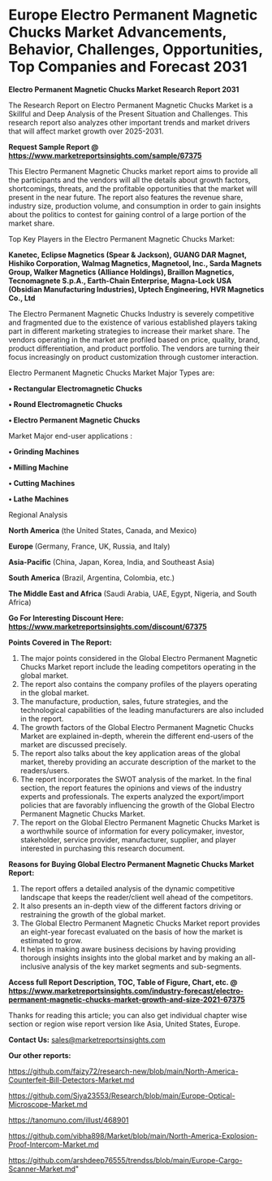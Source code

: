# Europe Electro Permanent Magnetic Chucks Market Advancements, Behavior, Challenges, Opportunities, Top Companies and Forecast 2031

<strong>Electro Permanent Magnetic Chucks Market Research Report 2031</strong>

The Research Report on Electro Permanent Magnetic Chucks Market is a Skillful and Deep Analysis of the Present Situation and Challenges. This research report also analyzes other important trends and market drivers that will affect market growth over 2025-2031.

<strong>Request Sample Report @ <a href=https://www.marketreportsinsights.com/sample/67375>https://www.marketreportsinsights.com/sample/67375</a></strong>

This Electro Permanent Magnetic Chucks market report aims to provide all the participants and the vendors will all the details about growth factors, shortcomings, threats, and the profitable opportunities that the market will present in the near future. The report also features the revenue share, industry size, production volume, and consumption in order to gain insights about the politics to contest for gaining control of a large portion of the market share.

Top Key Players in the Electro Permanent Magnetic Chucks Market:

<strong>Kanetec, Eclipse Magnetics (Spear & Jackson), GUANG DAR Magnet, Hishiko Corporation, Walmag Magnetics, Magnetool, Inc., Sarda Magnets Group, Walker Magnetics (Alliance Holdings), Braillon Magnetics, Tecnomagnete S.p.A., Earth-Chain Enterprise, Magna-Lock USA (Obsidian Manufacturing Industries), Uptech Engineering, HVR Magnetics Co., Ltd</strong>

The Electro Permanent Magnetic Chucks Industry is severely competitive and fragmented due to the existence of various established players taking part in different marketing strategies to increase their market share. The vendors operating in the market are profiled based on price, quality, brand, product differentiation, and product portfolio. The vendors are turning their focus increasingly on product customization through customer interaction.

Electro Permanent Magnetic Chucks Market Major Types are:

<strong>• Rectangular Electromagnetic Chucks

• Round Electromagnetic Chucks

• Electro Permanent Magnetic Chucks</strong>

Market Major end-user applications :

<strong>• Grinding Machines

• Milling Machine

• Cutting Machines

• Lathe Machines</strong>

Regional Analysis

</u><strong><b>North America</b></strong> (the United States, Canada, and Mexico)

<strong><b>Europe </b></strong>(Germany, France, UK, Russia, and Italy)

<strong><b>Asia-Pacific</b></strong> (China, Japan, Korea, India, and Southeast Asia)

<strong><b>South America</b></strong> (Brazil, Argentina, Colombia, etc.)

<strong><b>The Middle East and Africa</b></strong> (Saudi Arabia, UAE, Egypt, Nigeria, and South Africa)

<strong>Go For Interesting Discount Here: <a href=https://www.marketreportsinsights.com/discount/67375>https://www.marketreportsinsights.com/discount/67375</a></strong>

<strong>Points Covered in The Report:</strong>
<ol>
  <li>The major points considered in the Global Electro Permanent Magnetic Chucks Market report include the leading competitors operating in the global market.</li>
  <li>The report also contains the company profiles of the players operating in the global market.</li>
  <li>The manufacture, production, sales, future strategies, and the technological capabilities of the leading manufacturers are also included in the report.</li>
  <li>The growth factors of the Global Electro Permanent Magnetic Chucks Market are explained in-depth, wherein the different end-users of the market are discussed precisely.</li>
  <li>The report also talks about the key application areas of the global market, thereby providing an accurate description of the market to the readers/users.</li>
  <li>The report incorporates the SWOT analysis of the market. In the final section, the report features the opinions and views of the industry experts and professionals. The experts analyzed the export/import policies that are favorably influencing the growth of the Global Electro Permanent Magnetic Chucks Market.</li>
  <li>The report on the Global Electro Permanent Magnetic Chucks Market is a worthwhile source of information for every policymaker, investor, stakeholder, service provider, manufacturer, supplier, and player interested in purchasing this research document.</li>
</ol>
<strong>Reasons for Buying Global Electro Permanent Magnetic Chucks Market Report:</strong>

<ol>
  <li>The report offers a detailed analysis of the dynamic competitive landscape that keeps the reader/client well ahead of the competitors.</li>
  <li>It also presents an in-depth view of the different factors driving or restraining the growth of the global market.</li>
  <li>The Global Electro Permanent Magnetic Chucks Market report provides an eight-year forecast evaluated on the basis of how the market is estimated to grow.</li>
  <li>It helps in making aware business decisions by having providing thorough insights insights into the global market and by making an all-inclusive analysis of the key market segments and sub-segments.</li>
</ol>
<strong>Access full Report Description, TOC, Table of Figure, Chart, etc. @ <a href=https://www.marketreportsinsights.com/industry-forecast/electro-permanent-magnetic-chucks-market-growth-and-size-2021-67375>https://www.marketreportsinsights.com/industry-forecast/electro-permanent-magnetic-chucks-market-growth-and-size-2021-67375</a></strong>


Thanks for reading this article; you can also get individual chapter wise section or region wise report version like Asia, United States, Europe.

<strong>Contact Us:</strong>
sales@marketreportsinsights.com

<strong>Our other reports:</strong>

<a href=https://github.com/faizy72/research-new/blob/main/North-America-Counterfeit-Bill-Detectors-Market.md>https://github.com/faizy72/research-new/blob/main/North-America-Counterfeit-Bill-Detectors-Market.md</a>

<a href=https://github.com/Siya23553/Research/blob/main/Europe-Optical-Microscope-Market.md>https://github.com/Siya23553/Research/blob/main/Europe-Optical-Microscope-Market.md</a>

<a href=https://tanomuno.com/illust/468901>https://tanomuno.com/illust/468901</a>

<a href=https://github.com/vibha898/Market/blob/main/North-America-Explosion-Proof-Intercom-Market.md>https://github.com/vibha898/Market/blob/main/North-America-Explosion-Proof-Intercom-Market.md</a>

<a href=https://github.com/arshdeep76555/trendss/blob/main/Europe-Cargo-Scanner-Market.md>https://github.com/arshdeep76555/trendss/blob/main/Europe-Cargo-Scanner-Market.md</a>"

